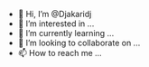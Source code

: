- 👋 Hi, I’m @Djakaridj
- 👀 I’m interested in ...
- 🌱 I’m currently learning ...
- 💞️ I’m looking to collaborate on ...
- 📫 How to reach me ...

<!---
Djakaridj/Djakaridj is a ✨ special ✨ repository because its `README.md` (this file) appears on your GitHub profile.
You can click the Preview link to take a look at your changes.
--->
